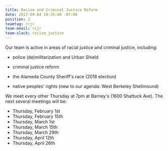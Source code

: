 ```yaml
---
title: Racism and Criminal Justice Reform
date: 2017-09-04 19:35:00 -07:00
position: 2
teamtag: rcjr
team-email: rcjr
team-slack: racism_justice
---
```


Our team is active in areas of racial justice and criminal justice, including:

- police (de)militarization and Urban Shield

- criminal justice reform

- the Alameda County Sheriff's race (2018 election)

- native peoples' rights (new to our agenda: West Berkeley Shellmound)

We meet every other Thursday at 7pm at Barney's (1600 Shattuck Ave). The next several meetings will be:
- Thursday, February 1st
- Thursday, February 15th
- Thursday, March 1st
- Thursday, March 15th
- Thursday, March 29th
- Thursday, April 12th
- Thursday, April 26th 
